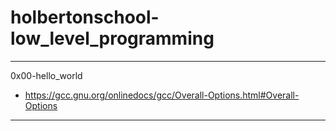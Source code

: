 # holbertonschool-low_level_programming
---

0x00-hello_world

- https://gcc.gnu.org/onlinedocs/gcc/Overall-Options.html#Overall-Options

---
